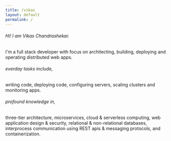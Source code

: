 ```yaml
---
title: /vikas
layout: default
permalink: /
---
```


###### Hi! I am Vikas Chandrashekar.
  
I'm a full stack developer with focus on architecting, building, deploying and operating distributed web apps. 

###### everday tasks include,
writing code, deploying code, configuring servers, scaling clusters and monitoring apps.

###### profound knowledge in,
three-tier architecture, microservices, cloud & serverless computing, web application design & security, relational & non-relational databases, interprocess communication using REST apis & messaging protocols, and containerization.   

